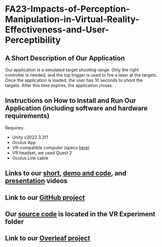 # FA23-Impacts-of-Perception-Manipulation-in-Virtual-Reality-Effectiveness-and-User-Perceptibility

## A Short Description of Our Application

Our application is a simulated target shooting range. Only the right controller is needed, and the top trigger is used to fire a laser at the targets. Once the application is loaded, the user has 10 seconds to shoot the targets. After this time expires, the application closes. 

## Instructions on How to Install and Run Our Application (including software and hardware requirements)
Requires:
- Unity v2022.3.2f1
- Oculus App 
- VR-compatible computer (specs [here](https://www.roadtovr.com/oculus-quest-pc-requirements-oculus-link-minimum-specs/))
- VR headset, we used Quest 2
- Oculus Link cable

## Links to our [short](), [demo and code](https://www.youtube.com/watch?v=NpvvXUUoY9I), and [presentation]() videos

## Link to our [GitHub project](https://github.com/csu-hci-projects/FA23-Impacts-of-Perception-Manipulation-in-Virtual-Reality-Effectiveness-and-User-Perceptibility)

## Our [source code](https://github.com/csu-hci-projects/FA23-Impacts-of-Perception-Manipulation-in-Virtual-Reality-Effectiveness-and-User-Perceptibility/tree/main/VR%20Experiment) is located in the VR Experiment folder

## Link to our [Overleaf project](https://www.overleaf.com/1136736914drvghcqjgkmd#3b4e16)

